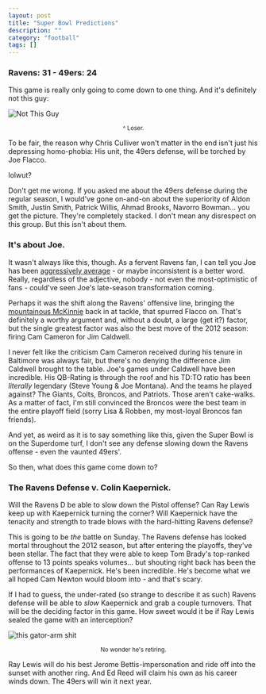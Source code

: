 ```yaml
---
layout: post
title: "Super Bowl Predictions"
description: ""
category: "football"
tags: []
---
```


### Ravens: 31 - 49ers: 24

This game is really only going to come down to one thing. And it's definitely not this guy:

![Not This Guy](http://l.yimg.com/bt/api/res/1.2/jMAp9TDmQtyrs64dNT_pBA--/YXBwaWQ9eW5ld3M7Zmk9aW5zZXQ7aD0zNzU7cT04NTt3PTUxMg--/http://media.zenfs.com/en_us/Sports/ap/201301311057394478282-p2.jpeg "Associated Press")
<small><center>^ Loser.</center></small>

To be fair, the reason why Chris Culliver won't matter in the end isn't just his depressing homo-phobia: His unit, the 49ers defense, will be torched by Joe Flacco.

lolwut?

Don't get me wrong. If you asked me about the 49ers defense during the regular season, I would've gone on-and-on about the superiority of Aldon Smith, Justin Smith, Patrick Willis, Ahmad Brooks, Navorro Bowman... you get the picture. They're completely stacked. I don't mean any disrespect on this group. But this isn't about them.

### It's about Joe.

It wasn't always like this, though. As a fervent Ravens fan, I can tell you Joe has been [aggressively average](http://www.nfl.com/videos/baltimore-ravens/0ap2000000112713/Broncos-defense-INT-TD) - or maybe inconsistent is a better word. Really, regardless of the adjective, nobody - not even the most-optimistic of fans - could've seen Joe's late-season transformation coming.

Perhaps it was the shift along the Ravens' offensive line, bringing the [mountainous McKinnie](http://jocksandstilettojill.com/wp-content/uploads/2011/08/bryant-mckinnie-lil-kim-natalie-nunn-e1303835668623.jpg) back in at tackle, that spurred Flacco on. That's definitely a worthy argument and, without a doubt, a large (get it?) factor, but the single greatest factor was also the best move of the 2012 season: firing Cam Cameron for Jim Caldwell.

I never felt like the criticism Cam Cameron received during his tenure in Baltimore was always fair, but there's no denying the difference Jim Caldwell brought to the table. Joe's games under Caldwell have been incredible. His QB-Rating is through the roof and his TD:TO ratio has been *literally* legendary (Steve Young & Joe Montana). And the teams he played against? The Giants, Colts, Broncos, and Patriots. Those aren't cake-walks. As a matter of fact, I'm still convinced the Broncos were the best team in the entire playoff field (sorry Lisa & Robben, my most-loyal Broncos fan friends).

And yet, as weird as it is to say something like this, given the Super Bowl is on the Superdome turf, I don't see any defense slowing down the Ravens offense - even the vaunted 49ers'.

So then, what does this game come down to?

### The Ravens Defense v. Colin Kaepernick.

Will the Ravens D be able to slow down the Pistol offense? Can Ray Lewis keep up with Kaepernick turning the corner? Will Kaepernick have the tenacity and strength to trade blows with the hard-hitting Ravens defense?

This is going to be *the* battle on Sunday. The Ravens defense has looked mortal throughout the 2012 season, but after entering the playoffs, they've been stellar. The fact that they were able to keep Tom Brady's top-ranked offense to 13 points speaks volumes... but shouting right back has been the performances of Kaepernick. He's been incredible. He's become what we all hoped Cam Newton would bloom into - and that's scary.

If I had to guess, the under-rated (so strange to describe it as such) Ravens defense will be able to *slow* Kaepernick and grab a couple turnovers. That will be the deciding factor in this game. How sweet would it be if Ray Lewis sealed the game with an interception?

![this gator-arm shit](http://i.imgur.com/kxzSh.gif "this gator-arm shit")
<center><small>No wonder he's retiring.</small></center>

Ray Lewis will do his best Jerome Bettis-impersonation and ride off into the sunset with another ring. And Ed Reed will claim his own as his career winds down. The 49ers will win it next year.